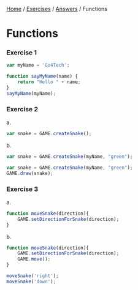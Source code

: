 [Home](../../README.md) / [Exercises](../README.md) / [Answers](./) / Functions

# Functions

### Exercise 1

```javascript
var myName = 'Go4Tech';

function sayMyName(name) {
    return "Hello " + name;
}
sayMyName(myName);
```

### Exercise 2

a.

```javascript
var snake = GAME.createSnake();
```

b.

```javascript
var snake = GAME.createSnake(myName, "green");
```

```javascript
var snake = GAME.createSnake(myName, "green");
GAME.draw(snake);
```

### Exercise 3

a.

```javascript
function moveSnake(direction){
    GAME.setDirectionForSnake(direction);
}
```

b.

```javascript
function moveSnake(direction){
    GAME.setDirectionForSnake(direction);
    GAME.move();
}

moveSnake('right');
moveSnake('down');
```